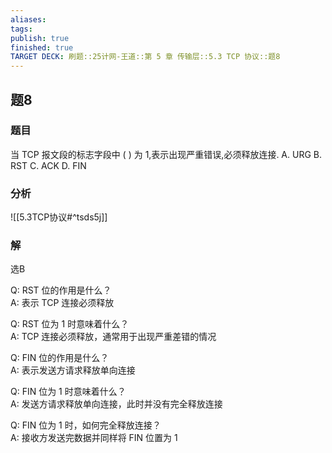 ```yaml
---
aliases: 
tags: 
publish: true
finished: true
TARGET DECK: 刷题::25计网-王道::第 5 章 传输层::5.3 TCP 协议::题8
---
```

## 题8
### 题目
当 TCP 报文段的标志字段中 ( ) 为 1,表示出现严重错误,必须释放连接.
A. URG B. RST C. ACK D. FIN
### 分析
![[5.3TCP协议#^tsds5j]]
### 解
选B

Q: RST 位的作用是什么？  
A: 表示 TCP 连接必须释放
<!--ID: 1719759698956-->


Q: RST 位为 1 时意味着什么？  
A: TCP 连接必须释放，通常用于出现严重差错的情况
<!--ID: 1719759698978-->


Q: FIN 位的作用是什么？  
A: 表示发送方请求释放单向连接
<!--ID: 1719759698988-->


Q: FIN 位为 1 时意味着什么？  
A: 发送方请求释放单向连接，此时并没有完全释放连接
<!--ID: 1719759698997-->


Q: FIN 位为 1 时，如何完全释放连接？  
A: 接收方发送完数据并同样将 FIN 位置为 1
<!--ID: 1719759699006-->

